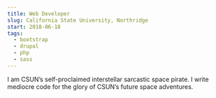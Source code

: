 ```yaml
---
title: Web Developer
slug: California State University, Northridge
start: 2018-06-18
tags:
  - bootstrap
  - drupal
  - php
  - sass
---
```


I am CSUN’s self-proclaimed interstellar sarcastic space pirate. I write mediocre code for the glory of CSUN’s future space adventures.
